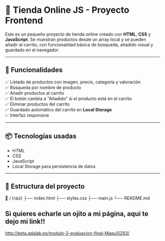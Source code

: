 # 🛒 Tienda Online JS - Proyecto Frontend

Este es un pequeño proyecto de tienda online creado con **HTML**, **CSS** y **JavaScript**. Se muestran productos desde un array local y se pueden añadir al carrito, con funcionalidad básica de búsqueda, 
añadido visual y guardado en el navegador.

---

## 🚀 Funcionalidades

✅ Listado de productos con imagen, precio, categoría y valoración  
✅ Búsqueda por nombre de producto  
✅ Añadir productos al carrito  
✅ El botón cambia a "Añadido" si el producto está en el carrito  
✅ Eliminar productos del carrito  
✅ Guardado automático del carrito en **Local Storage**  
✅ Interfaz responsive 

---

## 📦 Tecnologías usadas

- HTML
- CSS
- JavaScript 
- Local Storage para persistencia de datos

---

## 📂 Estructura del proyecto

📁 / (raíz)
├── index.html
├── styles.css
├── main.js
└── README.md

## Si quieres echarle un ojito a mi página, aqui te dejo mi link!! 
http://beta.adalab.es/modulo-2-evaluacion-final-Maqui5293/
